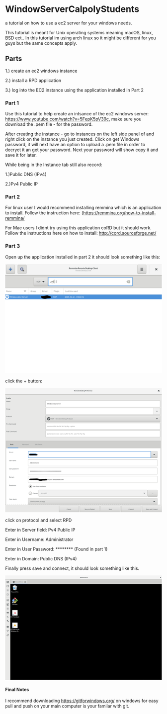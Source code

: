 # WindowServerCalpolyStudents
a tutorial on how to use a ec2 server for your windows needs.

This tutorial is meant for Unix operating systems meaning macOS, linux, BSD ect.. In this tutorial im using arch linux so it might be different for you guys but the same concepts apply.

## Parts
1.) create an ec2 windows instance

2.) install a RPD application

3.) log into the EC2 instance using the application installed in Part 2

### Part 1
Use this tutorial to help create an intsance of the ec2 windows server: https://www.youtube.com/watch?v=5FepK5pV39c, make sure you download the .pem file - for the password.

After creating the instance - go to instances on the left side panel of and right click on the instance you just created. Click on get Windows password, it will next have an option to upload a .pem file in order to decryct it an get your password. Next your password will show copy it and save it for later.

While being in the Instance tab still also record:

1.)Public DNS (IPv4)

2.)Pv4 Public IP



### Part 2
For linux user I would recommend installing remmina which is an application to install. Follow the instruction here: (https://remmina.org/how-to-install-remmina/

For Mac users I didnt try using this application coRD but it should work. Follow the instructions here on how to install: http://cord.sourceforge.net/

### Part 3

Open up the application installed in part 2 it should look something like this:

![image remmina](https://github.com/ByVictorrr/WindowServerCalpolyStudents/blob/master/ink.png)

click the + button:

![image remmina add ](https://github.com/ByVictorrr/WindowServerCalpolyStudents/blob/master/ink%20(1).png)

click on protocol and select RPD

Enter in Server field: Pv4 Public IP

Enter in  Username: Administrator

Enter in User Password: ******** (Found in part 1)

Enter in Domain: Public DNS (IPv4)


Finally press save and connect, it should look something like this.


![log in](https://github.com/ByVictorrr/WindowServerCalpolyStudents/blob/master/Screenshot%202019-01-13%20at%2012.49.08%20PM.png)

#### Final Notes

I recommend downloading https://gitforwindows.org/ on windows for easy pull and push on your main computer is your familar with git.



